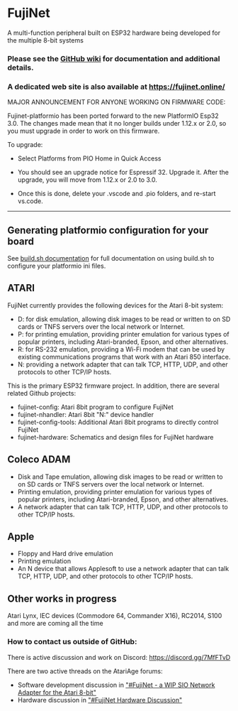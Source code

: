 # FujiNet

A multi-function peripheral built on ESP32 hardware being developed for the multiple 8-bit systems

### Please see the [GitHub wiki](https://github.com/FujiNetWIFI/fujinet-platformio/wiki) for documentation and additional details.

### A dedicated web site is also available at https://fujinet.online/

MAJOR ANNOUNCEMENT FOR ANYONE WORKING ON FIRMWARE CODE:

Fujinet-platformio has been ported forward to the new PlatformIO Esp32 3.0. The changes made mean that it no longer builds under 1.12.x or 2.0, so you must upgrade in order to work on this firmware.

To upgrade:

* Select Platforms from PIO Home in Quick Access

* You should see an upgrade notice for Espressif 32. Upgrade it. After the upgrade, you will move from 1.12.x or 2.0 to 3.0.

* Once this is done, delete your .vscode and .pio folders, and re-start vs.code.

-------------------------------------------------

## Generating platformio configuration for your board

See [build.sh documentation](build-sh.md) for full documentation on using build.sh to configure your platformio ini files.

## ATARI

FujiNet currently provides the following devices for the Atari 8-bit system:

* D: for disk emulation, allowing disk images to be read or written to on SD cards or TNFS servers over the local network or Internet.
* P: for printing emulation, providing printer emulation for various types of popular printers, including Atari-branded, Epson, and other alternatives.
* R: for RS-232 emulation, providing a Wi-Fi modem that can be used by existing communications programs that work with an Atari 850 interface.
* N: providing a network adapter that can talk TCP, HTTP, UDP, and other protocols to other TCP/IP hosts.

This is the primary ESP32 firmware project. In addition, there are several related Github projects:

* fujinet-config: Atari 8bit program to configure FujiNet
* fujinet-nhandler: Atari 8bit "N:" device handler
* fujinet-config-tools: Additional Atari 8bit programs to directly control FujiNet
* fujinet-hardware: Schematics and design files for FujiNet hardware

## Coleco ADAM

* Disk and Tape emulation, allowing disk images to be read or written to on SD cards or TNFS servers over the local network or Internet.
* Printing emulation, providing printer emulation for various types of popular printers, including Atari-branded, Epson, and other alternatives.
* A network adapter that can talk TCP, HTTP, UDP, and other protocols to other TCP/IP hosts.

## Apple

* Floppy and Hard drive emulation
* Printing emulation
* An N device that allows Applesoft to use a network adapter that can talk TCP, HTTP, UDP, and other protocols to other TCP/IP hosts.

## Other works in progress

Atari Lynx, IEC devices (Commodore 64, Commander X16), RC2014, S100 and more are coming all the time

### How to contact us outside of GitHub:

There is active discussion and work on Discord: https://discord.gg/7MfFTvD

There are two active threads on the AtariAge forums:  
* Software development discussion in
["#FujiNet - a WIP SIO Network Adapter for the Atari 8-bit"](https://atariage.com/forums/topic/298720-fujinet-a-wip-sio-network-adapter-for-the-atari-8-bit/)  
* Hardware discussion in
["#FujiNet Hardware Discussion"](https://atariage.com/forums/topic/306728-fujinet-hardware-discussion/)

